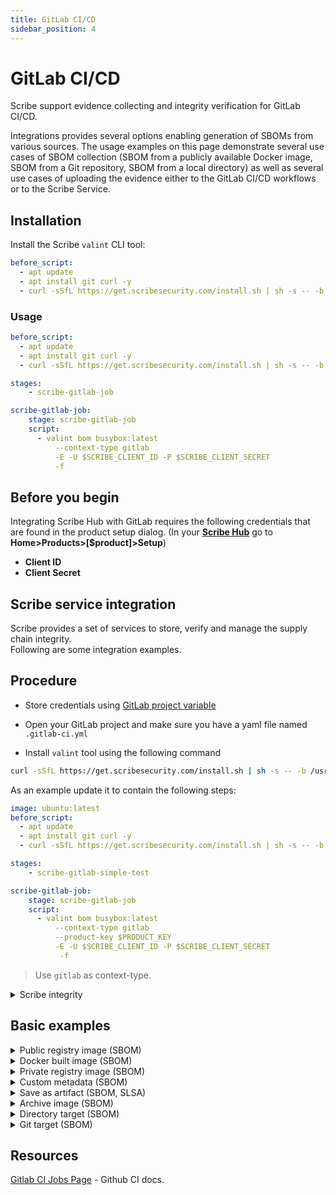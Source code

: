 ```yaml
---
title: GitLab CI/CD
sidebar_position: 4
---
```


# GitLab CI/CD
Scribe support evidence collecting and integrity verification for GitLab CI/CD.

Integrations provides several options enabling generation of SBOMs from various sources.
The usage examples on this page demonstrate several use cases of SBOM collection (SBOM from a publicly available Docker image, SBOM from a Git repository, SBOM from a local directory) as well as several use cases of uploading the evidence either to the GitLab CI/CD workflows or to the Scribe Service.


## Installation
Install the Scribe `valint` CLI tool:
```yaml
before_script:
  - apt update
  - apt install git curl -y
  - curl -sSfL https://get.scribesecurity.com/install.sh | sh -s -- -b /usr/local/bin
```

### Usage
```yaml
before_script:
  - apt update
  - apt install git curl -y
  - curl -sSfL https://get.scribesecurity.com/install.sh | sh -s -- -b /usr/local/bin

stages:
    - scribe-gitlab-job

scribe-gitlab-job:
    stage: scribe-gitlab-job
    script:
      - valint bom busybox:latest 
          --context-type gitlab
          -E -U $SCRIBE_CLIENT_ID -P $SCRIBE_CLIENT_SECRET
          -f
```

## Before you begin
Integrating Scribe Hub with GitLab requires the following credentials that are found in the product setup dialog. (In your **[Scribe Hub](https://prod.hub.scribesecurity.com/ "Scribe Hub Link")** go to **Home>Products>[$product]>Setup**)

* **Client ID**
* **Client Secret**

## Scribe service integration
Scribe provides a set of services to store, verify and manage the supply chain integrity. <br />
Following are some integration examples.

## Procedure

* Store credentials using [GitLab  project variable](https://docs.gitlab.com/ee/ci/variables/#add-a-cicd-variable-to-a-project) 

* Open your GitLab project and make sure you have a yaml file named `.gitlab-ci.yml`

* Install `valint` tool using the following command
```bash
curl -sSfL https://get.scribesecurity.com/install.sh | sh -s -- -b /usr/local/bin
```

As an example update it to contain the following steps:

```yaml
image: ubuntu:latest
before_script:
  - apt update
  - apt install git curl -y
  - curl -sSfL https://get.scribesecurity.com/install.sh | sh -s -- -b /usr/local/bin

stages:
    - scribe-gitlab-simple-test

scribe-gitlab-job:
    stage: scribe-gitlab-job
    script:
      - valint bom busybox:latest 
          --context-type gitlab
          --product-key $PRODUCT_KEY
          -E -U $SCRIBE_CLIENT_ID -P $SCRIBE_CLIENT_SECRET
           -f
```

> Use `gitlab` as context-type.

<details>
  <summary>  Scribe integrity </summary>

Full workflow example of a workflow, upload evidence on source and image to Scribe. <br />
Verifying the  target integrity on Scribe.

  ```yaml
  image: ubuntu:latest
  before_script:
    - apt update
    - apt install git curl -y
    - curl -sSfL https://get.scribesecurity.com/install.sh | sh -s -- -b /usr/local/bin

  stages:
      - scribe-gitlab-job

  scribe-gitlab-job:
      tags: [ saas-linux-large-amd64 ]
      stage: scribe-gitlab-job
      script:
        - git clone -b v1.0.0-alpha.4 --single-branch https://github.com/mongo-express/mongo-express.git mongo-express-scm
        - valint bom dir:mongo-express-scm
              --context-type gitlab
              --output-directory ./scribe/valint
              -E -U $SCRIBE_CLIENT_ID -P $SCRIBE_CLIENT_SECRET
              
        - valint bom mongo-express:1.0.0-alpha.4
              --context-type gitlab
              --output-directory ./scribe/valint
              -E -U $SCRIBE_CLIENT_ID -P $SCRIBE_CLIENT_SECRET
              
  ```
</details>

## Basic examples
<details>
  <summary>  Public registry image (SBOM) </summary>

Create SBOM for remote `busybox:latest` image.

```YAML
- valint bom busybox
      --context-type gitlab
      --output-directory ./scribe/valint
       -f
``` 

</details>

<details>
  <summary>  Docker built image (SBOM) </summary>

Create SBOM for image built by local docker `image_name:latest` image.

```YAML
- valint bom image_name:latest
      --context-type gitlab
      --output-directory ./scribe/valint
       -f
``` 
</details>

<details>
  <summary>  Private registry image (SBOM) </summary>

Create SBOM for image hosted on private registry.

> Use `docker login` to add access.

```YAML
- valint bom scribesecuriy.jfrog.io/scribe-docker-local/stub_remote:latest \
      --context-type gitlab \
      --output-directory ./scribe/valint \
       -f
```
</details>

<details>
  <summary>  Custom metadata (SBOM) </summary>

Custom metadata added to SBOM.

```YAML
valint_image_job:
  variables:
    test_env: "test_env_value"
  script:
    - valint bom busybox:latest
      --context-type gitlab
      --output-directory ./scribe/valint
      --env test_env
      --label test_label
       -f
```
</details>


<details>
  <summary> Save as artifact (SBOM, SLSA) </summary>

Using command `output-directory` or `output-file` to export evidence as an artifact.

> Use `--format`, `-o` to select between the format.

```YAML
save-artifact-job:
  script:
    - valint bom busybox:latest
      --context-type gitlab
      --output-directory ./scribe/valint
      --output-file ./my_sbom.json
       -f
  artifacts:
      paths:
        - ./scribe/valint
        - ./my_sbom.json
```

</details>

<details>
  <summary> Archive image (SBOM) </summary>

Create SBOM for local `docker save` output.

> Use `oci-archive` target type when creating a OCI archive (`podman save`).

```YAML
before_script:
  - apk update
  - apk add curl
  - curl -sSfL https://get.scribesecurity.com/install.sh | sh -s -- -b /usr/local/bin

valint-docker-job:
    tags: [ saas-linux-large-amd64 ]
    stage: valint-docker-job
    image: docker:latest
    variables:
      DOCKER_DRIVER: overlay2
      DOCKER_TLS_CERTDIR: "/certs"
    services:
      - docker:dind
    script:
      - docker pull busybox:latest
      - docker save -o busybox.tar busybox:latest
      - valint bom docker-archive:busybox.tar
          --context-type gitlab
          --output-directory ./scribe/valint
          --output-file ./busybox.json
           -f
``` 
</details>

<details>
  <summary> Directory target (SBOM) </summary>

Create SBOM for a local directory.

```YAML
dir-sbom-job:
  script:
    - mkdir testdir
    - echo "test" > testdir/test.txt
    - valint bom dir:testdir
          --context-type gitlab
          --output-directory ./scribe/valint
           -f
``` 
</details>


<details>
  <summary> Git target (SBOM) </summary>

Create SBOM for `mongo-express` remote git repository.

```YAML
git-remote-job:
  script:
    - valint bom git:https://github.com/mongo-express/mongo-express.git
          --context-type gitlab
          --output-directory ./scribe/valint
           -f

``` 

Create SBOM for local git repository. <br />

> When using implicit checkout note the Gitlab-CI [git-strategy](https://docs.gitlab.com/ee/ci/runners/configure_runners.html#git-strategy) will effect the commits collected by the SBOM.

```YAML
git-remote-job:
  script:
    - valint bom .
          --context-type gitlab
          --output-directory ./scribe/valint
           -f
``` 
</details>

## Resources

[Gitlab CI Jobs Page](https://docs.gitlab.com/ee/ci/) - Github CI docs.
